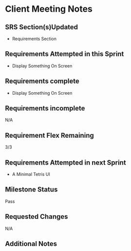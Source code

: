 # Client Meeting Notes

## SRS Section(s)Updated
- Requirements Section

## Requirements Attempted in this Sprint

- Display Something On Screen

## Requirements complete
- Display Something On Screen

## Requirements incomplete
N/A

## Requirement Flex Remaining
3/3

## Requirements Attempted in next Sprint

- A Minimal Tetris UI

## Milestone Status

Pass

## Requested Changes

N/A

## Additional Notes

